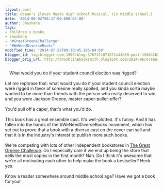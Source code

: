 ```yaml
---
layout: post
title: Ocean's Eleven Meets High School Musical. (In middle school.)
date: '2014-06-02T08:47:00.000-04:00'
author: Shoshana
tags:
- children's books
- shoshana
- "#GreatGreeneChallenge"
- "#WeNeedDiverseBooks"
modified_time: '2014-07-22T09:30:45.166-04:00'
blogger_id: tag:blogger.com,1999:blog-5767374071871443859.post-1568426258403916223
blogger_orig_url: http://brooklinebooksmith.blogspot.com/2014/06/oceans-eleven-meets-high-school-musical.html
---
```


<a class="thickbox initThickbox-processed" href="http://images.indiebound.com/527/525/9780545525527.jpg" rel="field_image_cache_0" style="clear: left; float: left; margin-bottom: 1em; margin-right: 1em;" title="The Great Greene Heist"><img src="http://images.booksense.com/images/books/527/525/FC9780545525527.JPG" title="" /></a>What would you do if your student council election was rigged?<br /><br />Let me rephrase that: what would you do if your student council election were rigged in favor of someone really spoiled, and you kinda sorta maybe wanted to be more than friends with the person who really deserved to win, and you were Jackson Greene, master caper-puller-offer?<br /><br />You'd pull off a caper, that's what you'd do.<br /><br />This book has a great ensemble cast. It's well-plotted. It's funny. And it has fallen into the hands of the #WeNeedDiverseBooks movement, which has set out to prove that a book with a diverse cast on the cover can sell and that it is in the industry's interest to publish more such books.<br /><br />We're competing with lots of other independent bookstores in <a href="http://blog.varianjohnson.com/2014/04/the-great-greene-heist-challenge.html">The Great Greene Challenge</a>. Do I especially care if we end up being the store that sells the most copies in the first month? Nah. Do I think it's awesome that we're all motivating each other to help make the book a bestseller? Heck yes.<br /><br />Know a reader somewhere around middle school age? Have we got a book for you!<br /><br /><br />